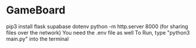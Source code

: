 # GameBoard
pip3 install flask supabase dotenv
python -m http.server 8000 (for sharing files over the network)
You need the .env file as well
To Run, type "python3 main.py" into the terminal